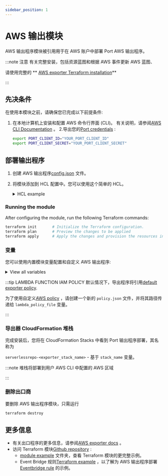 ```yaml
---
sidebar_position: 1
---
```


# AWS 输出模块

AWS 输出程序模块被引用用于在 AWS 账户中部署 Port AWS 输出程序。

:::note  注意 有关完整安装，包括资源蓝图和根据 AWS 事件更新 AWS 蓝图、

请使用完整的 ** [AWS exporter Terraform installation](/build-your-software-catalog/sync-data-to-catalog/cloud-providers/aws/Installation.md#terraform-installation-recommended)**

:::

## 先决条件

在使用本模块之前，请确保您已完成以下前提条件: 

1. 在本地计算机上安装和配置 AWS 命令行界面 (CLI)。
    有关说明，请参阅[AWS CLI Documentation](https://docs.aws.amazon.com/cli/latest/userguide/cli-chap-getting-started.html) 。
2.导出您的[Port credentials](https://docs.getport.io/build-your-software-catalog/sync-data-to-catalog/api/#find-your-port-credentials) : 


   ```bash
   export PORT_CLIENT_ID="YOUR_PORT_CLIENT_ID"
   export PORT_CLIENT_SECRET="YOUR_PORT_CLIENT_SECRET"
   ```


## 部署输出程序

1. 创建 AWS 输出程序[config.json](/build-your-software-catalog/sync-data-to-catalog/cloud-providers/aws/aws.md#exporter-configjson-file) 文件。
2. 将模块添加到 HCL 配置中。您可以使用这个简单的 HCL。
      <details>
      <summary>HCL example</summary>

   ```hcl
   data "aws_region" "current" {}
   data "aws_caller_identity" "current" {}

   module "port_aws_exporter" {
      source  = "port-labs/port-exporter/aws"
      version = "0.1.1"
      config_json   = "${path.module}/examples/run_module_example/config.json"
      lambda_policy = "${path.module}/defaults/policy.json"
      bucket_name = "port-aws-exporter-${data.aws_region.current.name}-${data.aws_caller_identity.current.account_id}"
   }
   ```

   </details>

### Running the module

After configuring the module, run the following Terraform commands:

```bash
terraform init       # Initialize the Terraform configuration.
terraform plan       # Preview the changes to be applied
terraform apply      # Apply the changes and provision the resources in your AWS account, providing the path to your variables file using the --var-file option.
```

### 变量

您可以使用内置模块变量配置和自定义 AWS 输出程序: 

<details>
<summary>View all variables</summary>

`stack_name` - CloudFormation 堆栈的名称。

`secret_name` - Port凭据的secret名称。

您也可以使用 `custom_port_credentials_secret_arn` 变量来提供现有的secret。

`create_bucket` - 是为出口程序配置创建一个新的数据桶，还是使用现有的数据桶。

`bucket_name` - 用于导出配置的 bucket 名称。 Lambda 也会用它来写入中间临时文件。

`config_json` -(必填)导出器配置的文件路径/JSON 格式字符串。

`config_s3_key` - (必填)导出器配置的 s3 密钥名称。

`function_name` - AWS Lambda 函数的名称。

iam_policy_name` - Port 输出者角色的策略名称。

custom_port_credentials_secret_arn` - (可选)Port凭据(客户 ID 和客户secret)的secret ARN。

secret值的格式应为: `{"id":"<PORT_CLIENT_ID>"，"clientSecret":"<PORT_CLIENT_SECRET>"}`

`lambda_policy` -(可选)要授予 Lambda 函数的 AWS 策略 json 的路径或 JSON 格式字符串。 如果未被引用，则使用默认的导出器策略。

`events_queue_name` - 发送到 Port 输出程序的事件队列名称。

`schedule_state` - `ENABLED` 或 `DISABLED`。 建议仅在成功运行一次后启用。 同时确保更新计划表达式的时间间隔，使其长于出口程序的执行时间。

`schedule_expression` -(必填) 时间表表达式，用于定义输出程序的事件时间表，如下所示[spec](https://docs.aws.amazon.com/lambda/latest/dg/services-cloudwatchevents-expressions.html) 。

</details>

:::tip  LAMBDA FUNCTION IAM POLICY 默认情况下，导出程序将引用[default exporter policy](https://github.com/port-labs/terraform-aws-port-exporter/blob/main/defaults/policy.json).

为了使用自定义[AWS policy](https://docs.aws.amazon.com/IAM/latest/UserGuide/access_policies.html) ，请创建一个新的 `policy.json` 文件，并将其路径传递给 `lambda_policy_file` 变量。

:::

### 导出器 CloudFormation 堆栈

完成安装后，您将在 CloudFormation Stacks 中看到 Port 输出程序部署，其名称为

`serverlessrepo-<exporter_stack_name>` - 基于 `stack_name` 变量。

:::note 堆栈将部署到用户 AWS CLI 中配置的 AWS 区域

:::

### 删除出口商

要删除 AWS 输出程序模块，只需运行

```bash
terraform destroy
```

## 更多信息

* 有关出口程序的更多信息，请参阅[AWS exporter docs](https://docs.getport.io/build-your-software-catalog/sync-data-to-catalog/cloud-providers/aws/) 。
* 访问 Terraform 模块[Github repository](https://github.com/port-labs/terraform-aws-port-exporter) : 
    - [module example](https://github.com/port-labs/terraform-aws-port-exporter/tree/main/examples/run_module_example) 文件夹，查看 Terraform 模块的更完整示例。
    - Event Bridge 规则[Terraform example](https://github.com/port-labs/terraform-aws-port-exporter/tree/main/examples/terraform_deploy_eventbridge_rule) ，以了解为 AWS 输出程序部署[Eventbridge rule](https://docs.aws.amazon.com/eventbridge/latest/userguide/eb-rules.html) 的示例。
